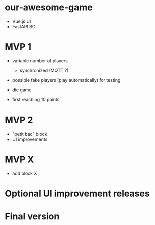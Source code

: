 # our-awesome-game

- Vue.js UI
- FastAPI BO

# MVP 1

- variable number of players
    - synchronized (MQTT ?)
- possible fake players (play automatically) for testing


- die game
- first reaching 10 points


# MVP 2

- "petit bac" block
- UI improvements


# MVP X

- add block X

# Optional UI improvement releases

# Final version

